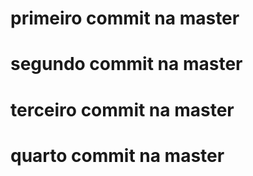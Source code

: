 # primeiro commit na master

# segundo commit na master

# terceiro commit na master

# quarto commit na master